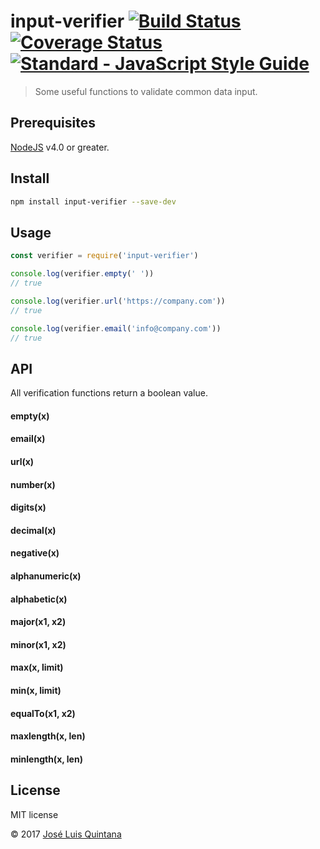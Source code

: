 # input-verifier [![Build Status](https://travis-ci.org/joseluisq/input-verifier.svg?branch=master)](https://travis-ci.org/joseluisq/input-verifier) [![Coverage Status](https://coveralls.io/repos/github/joseluisq/input-verifier/badge.svg?branch=master)](https://coveralls.io/github/joseluisq/input-verifier?branch=master) [![Standard - JavaScript Style Guide](https://img.shields.io/badge/code%20style-standard-brightgreen.svg)](http://standardjs.com/)

> Some useful functions to validate common data input.

## Prerequisites

[NodeJS](https://nodejs.org) v4.0 or greater.

## Install

```sh
npm install input-verifier --save-dev
```

## Usage

```js
const verifier = require('input-verifier')

console.log(verifier.empty(' '))
// true

console.log(verifier.url('https://company.com'))
// true

console.log(verifier.email('info@company.com'))
// true

```

## API

All verification functions return a boolean value.

#### empty(x)

#### email(x)

#### url(x)

#### number(x)

#### digits(x)

#### decimal(x)

#### negative(x)

#### alphanumeric(x)

#### alphabetic(x)

#### major(x1, x2)

#### minor(x1, x2)

#### max(x, limit)

#### min(x, limit)

#### equalTo(x1, x2)

#### maxlength(x, len)

#### minlength(x, len)

## License
MIT license

© 2017 [José Luis Quintana](http://quintana.io)
